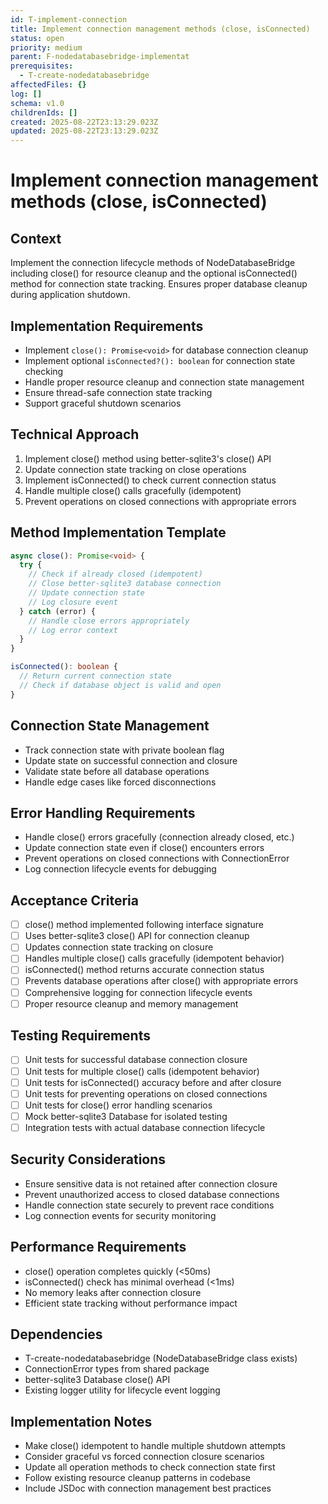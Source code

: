 ```yaml
---
id: T-implement-connection
title: Implement connection management methods (close, isConnected)
status: open
priority: medium
parent: F-nodedatabasebridge-implementat
prerequisites:
  - T-create-nodedatabasebridge
affectedFiles: {}
log: []
schema: v1.0
childrenIds: []
created: 2025-08-22T23:13:29.023Z
updated: 2025-08-22T23:13:29.023Z
---
```


# Implement connection management methods (close, isConnected)

## Context

Implement the connection lifecycle methods of NodeDatabaseBridge including close() for resource cleanup and the optional isConnected() method for connection state tracking. Ensures proper database cleanup during application shutdown.

## Implementation Requirements

- Implement `close(): Promise<void>` for database connection cleanup
- Implement optional `isConnected?(): boolean` for connection state checking
- Handle proper resource cleanup and connection state management
- Ensure thread-safe connection state tracking
- Support graceful shutdown scenarios

## Technical Approach

1. Implement close() method using better-sqlite3's close() API
2. Update connection state tracking on close operations
3. Implement isConnected() to check current connection status
4. Handle multiple close() calls gracefully (idempotent)
5. Prevent operations on closed connections with appropriate errors

## Method Implementation Template

```typescript
async close(): Promise<void> {
  try {
    // Check if already closed (idempotent)
    // Close better-sqlite3 database connection
    // Update connection state
    // Log closure event
  } catch (error) {
    // Handle close errors appropriately
    // Log error context
  }
}

isConnected(): boolean {
  // Return current connection state
  // Check if database object is valid and open
}
```

## Connection State Management

- Track connection state with private boolean flag
- Update state on successful connection and closure
- Validate state before all database operations
- Handle edge cases like forced disconnections

## Error Handling Requirements

- Handle close() errors gracefully (connection already closed, etc.)
- Update connection state even if close() encounters errors
- Prevent operations on closed connections with ConnectionError
- Log connection lifecycle events for debugging

## Acceptance Criteria

- [ ] close() method implemented following interface signature
- [ ] Uses better-sqlite3 close() API for connection cleanup
- [ ] Updates connection state tracking on closure
- [ ] Handles multiple close() calls gracefully (idempotent behavior)
- [ ] isConnected() method returns accurate connection status
- [ ] Prevents database operations after close() with appropriate errors
- [ ] Comprehensive logging for connection lifecycle events
- [ ] Proper resource cleanup and memory management

## Testing Requirements

- [ ] Unit tests for successful database connection closure
- [ ] Unit tests for multiple close() calls (idempotent behavior)
- [ ] Unit tests for isConnected() accuracy before and after closure
- [ ] Unit tests for preventing operations on closed connections
- [ ] Unit tests for close() error handling scenarios
- [ ] Mock better-sqlite3 Database for isolated testing
- [ ] Integration tests with actual database connection lifecycle

## Security Considerations

- Ensure sensitive data is not retained after connection closure
- Prevent unauthorized access to closed database connections
- Handle connection state securely to prevent race conditions
- Log connection events for security monitoring

## Performance Requirements

- close() operation completes quickly (<50ms)
- isConnected() check has minimal overhead (<1ms)
- No memory leaks after connection closure
- Efficient state tracking without performance impact

## Dependencies

- T-create-nodedatabasebridge (NodeDatabaseBridge class exists)
- ConnectionError types from shared package
- better-sqlite3 Database close() API
- Existing logger utility for lifecycle event logging

## Implementation Notes

- Make close() idempotent to handle multiple shutdown attempts
- Consider graceful vs forced connection closure scenarios
- Update all operation methods to check connection state first
- Follow existing resource cleanup patterns in codebase
- Include JSDoc with connection management best practices

